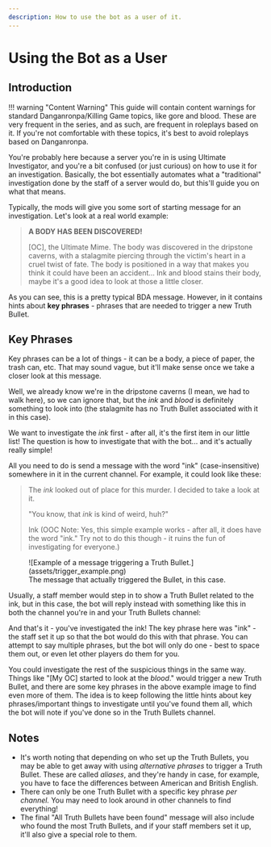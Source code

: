 ```yaml
---
description: How to use the bot as a user of it.
---
```


# Using the Bot as a User

## Introduction

!!! warning "Content Warning"
    This guide will contain content warnings for standard Danganronpa/Killing Game topics, like gore and blood. These are very frequent in the series, and as such, are frequent in roleplays based on it. If you're not comfortable with these topics, it's best to avoid roleplays based on Danganronpa.


You're probably here because a server you're in is using Ultimate Investigator, and you're a bit confused (or just curious) on how to use it for an investigation. Basically, the bot essentially automates what a "traditional" investigation done by the staff of a server would do, but this'll guide you on what that means.

Typically, the mods will give you some sort of starting message for an investigation. Let's look at a real world example:

> **A BODY HAS BEEN DISCOVERED!**
>
> \[OC], the Ultimate Mime. The body was discovered in the dripstone caverns, with a stalagmite piercing through the victim's heart in a cruel twist of fate. The body is positioned in a way that makes you think it could have been an accident... Ink and blood stains their body, maybe it's a good idea to look at those a little closer.

As you can see, this is a pretty typical BDA message. However, in it contains hints about **key phrases** - phrases that are needed to trigger a new Truth Bullet.

## Key Phrases

Key phrases can be a lot of things - it can be a body, a piece of paper, the trash can, etc. That may sound vague, but it'll make sense once we take a closer look at this message.

Well, we already know we're in the dripstone caverns (I mean, we had to walk here), so we can ignore that, but the _ink_ and _blood_ is definitely something to look into (the stalagmite has no Truth Bullet associated with it in this case).

We want to investigate the _ink_ first - after all, it's the first item in our little list! The question is how to investigate that with the bot... and it's actually really simple!

All you need to do is send a message with the word "ink" (case-insensitive) somewhere in it in the current channel. For example, it could look like these:

> The _ink_ looked out of place for this murder. I decided to take a look at it.
>
> "You know, that _ink_ is kind of weird, huh?"
>
> Ink (OOC Note: Yes, this simple example works - after all, it does have the word "ink." Try not to do this though - it ruins the fun of investigating for everyone.)

<figure markdown>
  ![Example of a message triggering a Truth Bullet.](assets/trigger_example.png)
  <figcaption>The message that actually triggered the Bullet, in this case.</figcaption>
</figure>

Usually, a staff member would step in to show a Truth Bullet related to the ink, but in this case, the bot will reply instead with something like this in both the channel you're in and your Truth Bullets channel:

And that's it - you've investigated the ink! The key phrase here was "ink" - the staff set it up so that the bot would do this with that phrase. You can attempt to say multiple phrases, but the bot will only do one - best to space them out, or even let other players do them for you.

You could investigate the rest of the suspicious things in the same way. Things like "\[My OC] started to look at the _blood_." would trigger a new Truth Bullet, and there are some key phrases in the above example image to find even more of them. The idea is to keep following the little hints about key phrases/important things to investigate until you've found them all, which the bot will note if you've done so in the Truth Bullets channel.

## Notes

* It's worth noting that depending on who set up the Truth Bullets, you may be able to get away with using _alternative phrases_ to trigger a Truth Bullet. These are called _aliases_, and they're handy in case, for example, you have to face the differences between American and British English.
* There can only be one Truth Bullet with a specific key phrase _per channel._ You may need to look around in other channels to find everything!
* The final "All Truth Bullets have been found" message will also include who found the most Truth Bullets, and if your staff members set it up, it'll also give a special role to them.
